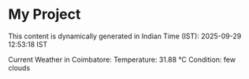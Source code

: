 # My Project

This content is dynamically generated in Indian Time (IST): 2025-09-29 12:53:18 IST


Current Weather in Coimbatore:
Temperature: 31.88 °C
Condition: few clouds
